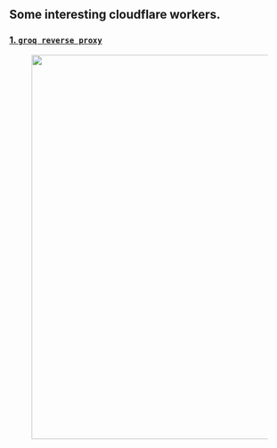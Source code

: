 
## Some interesting cloudflare workers.

### [1. `groq reverse proxy`](./api/groq-reverse-api.ts)

<figure style="text-align: center; radius:10pt">
    <img src="https://s3.bmp.ovh/imgs/2024/04/26/500ef028ee0f8c68.gif" width=689pt radius=10pt>
</figure>
